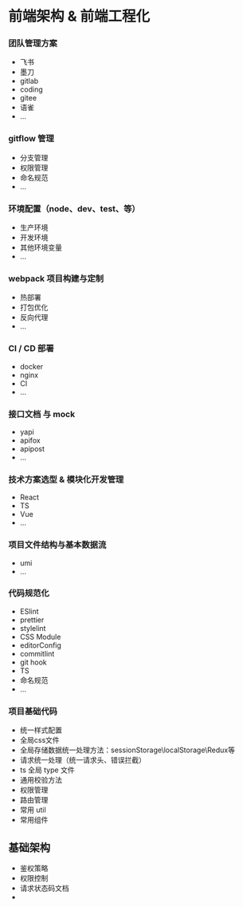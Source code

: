 # 前端架构 & 前端工程化

### 团队管理方案

- 飞书
- 墨刀
- gitlab
- coding
- gitee
- 语雀
- ...

### gitflow 管理

- 分支管理
- 权限管理
- 命名规范
- ...

### 环境配置（node、dev、test、等）

- 生产环境
- 开发环境
- 其他环境变量
- ...

### webpack 项目构建与定制

- 热部署
- 打包优化
- 反向代理
- ...

### CI / CD 部署

- docker
- nginx
- CI
- ...

### 接口文档 与 mock

- yapi
- apifox
- apipost
- ...

### 技术方案选型 & 模块化开发管理

- React
- TS
- Vue
- ...

### 项目文件结构与基本数据流

- umi
- ...

### 代码规范化

- ESlint
- prettier
- stylelint
- CSS Module
- editorConfig
- commitlint
- git hook
- TS
- 命名规范
- ...

### 项目基础代码

- 统一样式配置
- 全局css文件
- 全局存储数据统一处理方法：sessionStorage\localStorage\Redux等
- 请求统一处理（统一请求头、错误拦截）
- ts 全局 type 文件
- 通用校验方法
- 权限管理
- 路由管理
- 常用 util
- 常用组件

## 基础架构

- 鉴权策略
- 权限控制
- 请求状态码文档
-
